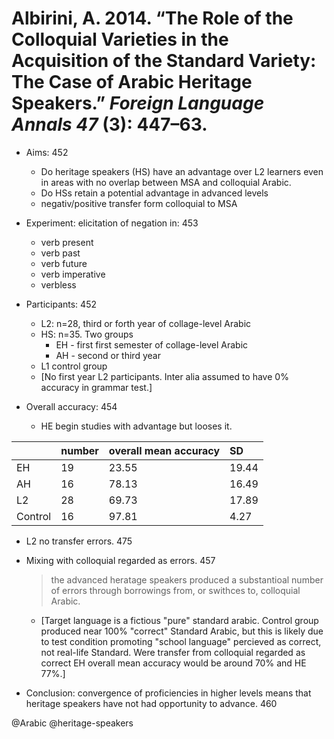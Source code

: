 # Albirini, A. 2014. “The Role of the Colloquial Varieties in the Acquisition of the Standard Variety: The Case of Arabic Heritage Speakers.” *Foreign Language Annals 47* (3): 447–63.

- Aims: 452
  - Do heritage speakers (HS) have an advantage over L2 learners even in areas with no overlap between MSA and colloquial Arabic.
  - Do HSs retain a potential advantage in advanced levels
  - negativ/positive transfer form colloquial to MSA

- Experiment: elicitation of negation in: 453
  - verb present
  - verb past
  - verb future
  - verb imperative
  - verbless

- Participants: 452
  - L2: n=28, third or forth year of collage-level Arabic
  - HS: n=35. Two groups
    - EH - first first semester of collage-level Arabic
    - AH - second or third year
   - L1 control group
   - [No first year L2 participants. Inter alia assumed to have 0% accuracy in grammar test.]

- Overall accuracy: 454
    
  - HE begin studies with advantage but looses it.

|         | number | overall mean accuracy | SD    |
| :-      | :-     | :-                    | :-    |
| EH      | 19     | 23.55                 | 19.44 |
| AH      | 16     | 78.13                 | 16.49 |
| L2      | 28     | 69.73                 | 17.89 |
| Control | 16     | 97.81                 | 4.27  |

- L2 no transfer errors. 475

- Mixing with colloquial regarded as errors. 457  

    > the advanced heratage speakers produced a substantioal number of errors through borrowings from, or swithces to, colloquial Arabic.

    - [Target language is a fictious "pure" standard arabic. Control group produced near 100% "correct" Standard Arabic, but this is likely due to test condition promoting "school language" percieved as correct, not real-life Standard. Were transfer from colloquial regarded as correct EH overall mean accuracy would be around 70% and HE 77%.]

- Conclusion: convergence of proficiencies in higher levels means that heritage speakers have not had opportunity to advance. 460

@Arabic
@heritage-speakers
